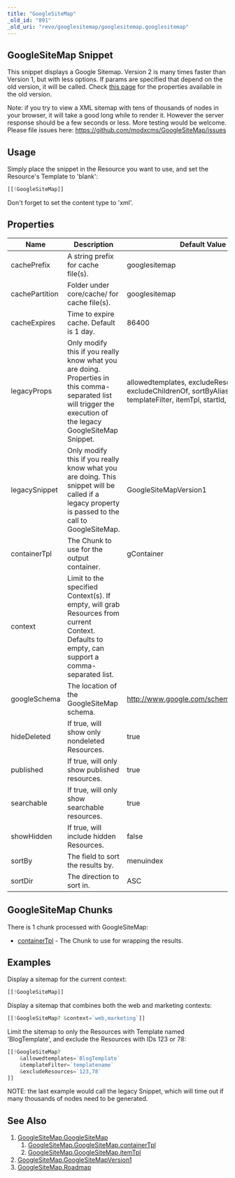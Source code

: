 ```yaml
---
title: "GoogleSiteMap"
_old_id: "891"
_old_uri: "revo/googlesitemap/googlesitemap.googlesitemap"
---
```


## GoogleSiteMap Snippet

This snippet displays a Google Sitemap. Version 2 is many times faster than Version 1, but with less options. If params are specified that depend on the old version, it will be called. Check [this page](extras/googlesitemap/googlesitemap/googlesitemapversion1) for the properties available in the old version.

Note: if you try to view a XML sitemap with tens of thousands of nodes in your browser, it will take a good long while to render it. However the server response should be a few seconds or less. More testing would be welcome. Please file issues here: <https://github.com/modxcms/GoogleSiteMap/issues>

## Usage

Simply place the snippet in the Resource you want to use, and set the Resource's Template to 'blank':

``` php
[[!GoogleSiteMap]]
```

Don't forget to set the content type to 'xml'.

## Properties

| Name           | Description                                                                                                                                                     | Default Value                                                                                               |
| -------------- | --------------------------------------------------------------------------------------------------------------------------------------------------------------- | ----------------------------------------------------------------------------------------------------------- |
| cachePrefix    | A string prefix for cache file(s).                                                                                                                              | googlesitemap                                                                                               |
| cachePartition | Folder under core/cache/ for cache file(s).                                                                                                                     | googlesitemap                                                                                               |
| cacheExpires   | Time to expire cache. Default is 1 day.                                                                                                                         | 86400                                                                                                       |
| legacyProps    | Only modify this if you really know what you are doing. Properties in this comma-separated list will trigger the execution of the legacy GoogleSiteMap Snippet. | allowedtemplates, excludeResources, excludeChildrenOf, sortByAlias, templateFilter, itemTpl, startId, where |
| legacySnippet  | Only modify this if you really know what you are doing. This snippet will be called if a legacy property is passed to the call to GoogleSiteMap.                | GoogleSiteMapVersion1                                                                                       |
| containerTpl   | The Chunk to use for the output container.                                                                                                                      | gContainer                                                                                                  |
| context        | Limit to the specified Context(s). If empty, will grab Resources from current Context. Defaults to empty, can support a comma-separated list.                   |                                                                                                             |
| googleSchema   | The location of the GoogleSiteMap schema.                                                                                                                       | <http://www.google.com/schemas/sitemap/0.9>                                                                 |
| hideDeleted    | If true, will show only nondeleted Resources.                                                                                                                   | true                                                                                                        |
| published      | If true, will only show published resources.                                                                                                                    | true                                                                                                        |
| searchable     | If true, will only show searchable resources.                                                                                                                   | true                                                                                                        |
| showHidden     | If true, will include hidden Resources.                                                                                                                         | false                                                                                                       |
| sortBy         | The field to sort the results by.                                                                                                                               | menuindex                                                                                                   |
| sortDir        | The direction to sort in.                                                                                                                                       | ASC                                                                                                         |

## GoogleSiteMap Chunks

There is 1 chunk processed with GoogleSiteMap:

- [containerTpl]((extras/googlesitemap/googlesitemap/containertpl) "GoogleSiteMap.GoogleSiteMap.containerTpl") - The Chunk to use for wrapping the results.

## Examples

Display a sitemap for the current context:

``` php
[[!GoogleSiteMap]]
```

Display a sitemap that combines both the web and marketing contexts:

``` php
[[!GoogleSiteMap? &context=`web,marketing`]]
```

Limit the sitemap to only the Resources with Template named 'BlogTemplate', and exclude the Resources with IDs 123 or 78:

``` php
[[!GoogleSiteMap?
    &allowedtemplates=`BlogTemplate`
    &templateFilter=`templatename`
    &excludeResources=`123,78`
]]
```

NOTE: the last example would call the legacy Snippet, which will time out if many thousands of nodes need to be generated.

## See Also

1. [GoogleSiteMap.GoogleSiteMap](extras/googlesitemap/googlesitemap)
    1. [GoogleSiteMap.GoogleSiteMap.containerTpl](extras/googlesitemap/googlesitemap/containertpl)
    2. [GoogleSiteMap.GoogleSiteMap.itemTpl](extras/googlesitemap/googlesitemap/itemtpl)
2. [GoogleSiteMap.GoogleSiteMapVersion1](extras/googlesitemap/googlesitemap/googlesitemapversion1)
3. [GoogleSiteMap.Roadmap](extras/googlesitemap/googlesitemap.roadmap)
